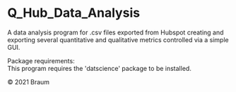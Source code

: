 # Q_Hub_Data_Analysis
A data analysis program for .csv files exported from Hubspot creating and exporting several quantitative and qualitative metrics controlled via a simple GUI. 

Package requirements: <br>
This program requires the 'datscience' package to be installed.

© 2021 Braum

